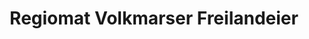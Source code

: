 ---
title: "Regiomat Volkmarser Freilandeier"
url: /bad-arolsen/regiomat-volkmarser-freilandeier/
shop: Supermarkt
---